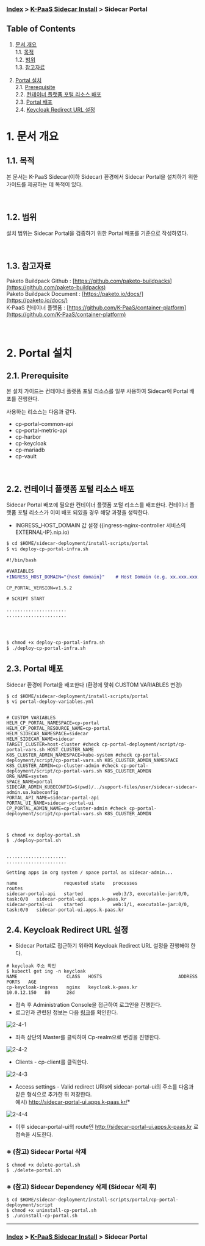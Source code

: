 ### [Index](https://github.com/K-PaaS/Guide/blob/master/README.md) > [K-PaaS Sidecar Install](../README.md) > Sidecar Portal

## Table of Contents

1. [문서 개요](#1)  
  1.1. [목적](#1.1)  
  1.2. [범위](#1.2)  
  1.3. [참고자료](#1.3)  

2. [Portal 설치](#2)  
  2.1. [Prerequisite](#2.1)  
  2.2. [컨테이너 플랫폼 포털 리소스 배포](#2.2)  
  2.3. [Portal 배포](#2.3)  
  2.4. [Keycloak Redirect URL 설정](#2.4)  

# <div id='1'> 1. 문서 개요
## <div id='1.1'> 1.1. 목적
본 문서는 K-PaaS Sidecar(이하 Sidecar) 환경에서 Sidecar Portal을 설치하기 위한 가이드를 제공하는 데 목적이 있다.

<br>

## <div id='1.2'> 1.2. 범위
설치 범위는 Sidecar Portal을 검증하기 위한 Portal 배포를 기준으로 작성하였다.  

<br>


## <div id='1.3'> 1.3. 참고자료
Paketo Buildpack Github : [https://github.com/paketo-buildpacks](https://github.com/paketo-buildpacks)  
Paketo Buildpack Document : [https://paketo.io/docs/](https://paketo.io/docs/)  
K-PaaS 컨테이너 플랫폼 : [https://github.com/K-PaaS/container-platform](https://github.com/K-PaaS/container-platform)  

<br>


# <div id='2'> 2. Portal 설치
## <div id='2.1'> 2.1. Prerequisite
본 설치 가이드는 컨테이너 플랫폼 포털 리소스를 일부 사용하여 Sidecar에 Portal 배포를 진행한다.  

사용하는 리소스는 다음과 같다.

- cp-portal-common-api
- cp-portal-metric-api
- cp-harbor
- cp-keycloak
- cp-mariadb
- cp-vault

<br>

## <div id='2.2'> 2.2. 컨테이너 플랫폼 포털 리소스 배포  
Sidecar Portal 배포에 필요한 컨테이너 플랫폼 포털 리소스를 배포한다.
컨테이너 플랫폼 포털 리소스가 이미 배포 되있을 경우 해당 과정을 생략한다.
- INGRESS_HOST_DOMAIN 값 설정 ({ingress-nginx-controller 서비스의 EXTERNAL-IP}.nip.io)
```diff
$ cd $HOME/sidecar-deployment/install-scripts/portal
$ vi deploy-cp-portal-infra.sh

#!/bin/bash

#VARIABLES
+INGRESS_HOST_DOMAIN="{host domain}"    # Host Domain (e.g. xx.xxx.xxx.xx.nip.io)

CP_PORTAL_VERSION=v1.5.2

# SCRIPT START

......................
......................




$ chmod +x deploy-cp-portal-infra.sh 
$ ./deploy-cp-portal-infra.sh
```


## <div id='2.3'> 2.3. Portal 배포   
Sidecar 환경에 Portal을 배포한다 (환경에 맞춰 CUSTOM VARIABLES 변경)
```
$ cd $HOME/sidecar-deployment/install-scripts/portal
$ vi portal-deploy-variables.yml


# CUSTOM VARIABLES
HELM_CP_PORTAL_NAMESPACE=cp-portal
HELM_CP_PORTAL_RESOURCE_NAME=cp-portal
HELM_SIDECAR_NAMESPACE=sidecar
HELM_SIDECAR_NAME=sidecar
TARGET_CLUSTER=host-cluster #check cp-portal-deployment/script/cp-portal-vars.sh HOST_CLUSTER_NAME
K8S_CLUSTER_ADMIN_NAMESPACE=kube-system #check cp-portal-deployment/script/cp-portal-vars.sh K8S_CLUSTER_ADMIN_NAMESPACE
K8S_CLUSTER_ADMIN=cp-cluster-admin #check cp-portal-deployment/script/cp-portal-vars.sh K8S_CLUSTER_ADMIN
ORG_NAME=system
SPACE_NAME=portal
SIDECAR_ADMIN_KUBECONFIG=$(pwd)/../support-files/user/sidecar-sidecar-admin.ua.kubeconfig
PORTAL_API_NAME=sidecar-portal-api
PORTAL_UI_NAME=sidecar-portal-ui
CP_PORTAL_ADMIN_NAME=cp-cluster-admin #check cp-portal-deployment/script/cp-portal-vars.sh K8S_CLUSTER_ADMIN



$ chmod +x deploy-portal.sh
$ ./deploy-portal.sh


......................
......................

Getting apps in org system / space portal as sidecar-admin...

name                 requested state   processes                               routes
sidecar-portal-api   started           web:3/3, executable-jar:0/0, task:0/0   sidecar-portal-api.apps.k-paas.kr
sidecar-portal-ui    started           web:1/1, executable-jar:0/0, task:0/0   sidecar-portal-ui.apps.k-paas.kr
```

## <div id='2.4'> 2.4. Keycloak Redirect URL 설정  
- Sidecar Portal로 접근하기 위하여 Keycloak Redirect URL 설정을 진행해야 한다.
```
# keycloak 주소 확인
$ kubectl get ing -n keycloak
NAME                  CLASS   HOSTS                            ADDRESS       PORTS   AGE
cp-keycloak-ingress   nginx   keycloak.k-paas.kr               10.0.12.150   80      28d
```
- 접속 후 Administration Console을 접근하여 로그인을 진행한다. 
- 로그인과 관련된 정보는 다음 [링크](https://github.com/K-PaaS/container-platform/blob/master/install-guide/portal/cp-portal-standalone-guide.md#-key-%EC%BB%A8%ED%85%8C%EC%9D%B4%EB%84%88-%ED%94%8C%EB%9E%AB%ED%8F%BC-%ED%8F%AC%ED%84%B8-%EA%B4%80%EB%A6%AC%EC%9E%90-%EA%B3%84%EC%A0%95-%ED%8C%A8%EC%8A%A4%EC%9B%8C%EB%93%9C-%EC%84%A4%EC%A0%95-)를 확인한다.

![2-4-1]

- 좌측 상단의 Master를 클릭하여 Cp-realm으로 변경을 진행한다.

![2-4-2]

- Clients - cp-client를 클릭한다.

![2-4-3]

- Access settings - Valid redirect URIs에 sidecar-portal-ui의 주소를 다음과 같은 형식으로 추가한 뒤 저장한다.  
  예시) http://sidecar-portal-ui.apps.k-paas.kr/*

![2-4-4]

- 이후 sidecar-portal-ui의 route인 http://sidecar-portal-ui.apps.k-paas.kr 로 접속을 시도한다.


### <div id='2.4.1'> ※ (참고) Sidecar Portal 삭제
```
$ chmod +x delete-portal.sh
$ ./delete-portal.sh
```

### <div id='2.4.2'> ※ (참고) Sidecar Dependency 삭제 (Sidecar 삭제 후)
```
$ cd $HOME/sidecar-deployment/install-scripts/portal/cp-portal-deployment/script
$ chmod +x uninstall-cp-portal.sh
$ ./uninstall-cp-portal.sh
```

----
[2-4-1]:../images/portal/2-4-1.jpeg
[2-4-2]:../images/portal/2-4-2.jpeg
[2-4-3]:../images/portal/2-4-3.jpeg
[2-4-4]:../images/portal/2-4-4.jpeg

### [Index](https://github.com/K-PaaS/Guide/blob/master/README.md) > [K-PaaS Sidecar Install](../README.md) > Sidecar Portal
